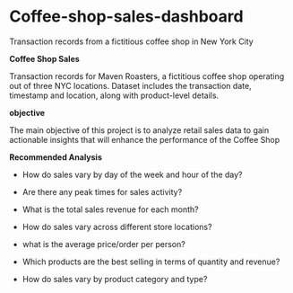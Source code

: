 # Coffee-shop-sales-dashboard
Transaction records from a fictitious coffee shop in New York City

**Coffee Shop Sales**

Transaction records for Maven Roasters, a fictitious coffee shop operating out of three NYC locations. Dataset includes the transaction date, timestamp and location, along with product-level details.

**objective**

The main objective of this project is to analyze retail sales data to gain actionable insights that will enhance the performance of the Coffee Shop

**Recommended Analysis**

* How do sales vary by day of the week and hour of the day?

* Are there any peak times for sales activity?

* What is the total sales revenue for each month?

* How do sales vary across different store locations?

* what is the average price/order per person?

* Which products are the best selling in terms of quantity and revenue?

* How do sales vary by product category and type?

